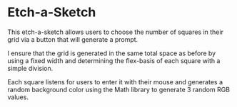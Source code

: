# Etch-a-Sketch

This etch-a-sketch allows users to choose the number of squares in their grid via a button that will generate a prompt.

I ensure that the grid is generated in the same total space as before by using a fixed width and determining the flex-basis of each square with a simple division.

Each square listens for users to enter it with their mouse and generates a random background color using the Math library to generate 3 random RGB values. 

